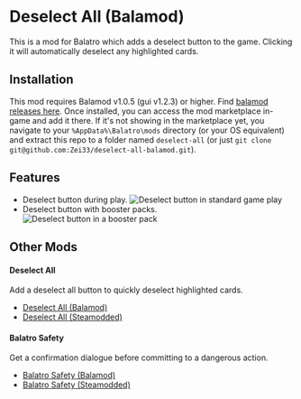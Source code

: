 # Deselect All (Balamod)
This is a mod for Balatro which adds a deselect button to the game. Clicking it will automatically deselect any highlighted cards.

## Installation
This mod requires Balamod v1.0.5 (gui v1.2.3) or higher. Find [balamod releases here](https://github.com/balamod/balamod-gui). Once installed, you can access the mod marketplace in-game and add it there.
If it's not showing in the marketplace yet, you navigate to your `%AppData%\Balatro\mods` directory (or your OS equivalent) and extract this repo to a folder named `deselect-all` (or just `git clone git@github.com:Zei33/deselect-all-balamod.git`).

## Features
- Deselect button during play.
![Deselect button in standard game play](https://i.imgur.com/sy2yoT4.png)
- Deselect button with booster packs.
![Deselect button in a booster pack](https://i.imgur.com/XKIIm8c.png)

## Other Mods
#### Deselect All
Add a deselect all button to quickly deselect highlighted cards.
- [Deselect All (Balamod)](https://github.com/Zei33/deselect-all-balamod)
- [Deselect All (Steamodded)](https://github.com/Zei33/deselect-all-steamodded)
#### Balatro Safety
Get a confirmation dialogue before committing to a dangerous action.
- [Balatro Safety (Balamod)](https://github.com/Zei33/balatro-safety-balamod)
- [Balatro Safety (Steamodded)](https://github.com/Zei33/balatro-safety-steamodded)